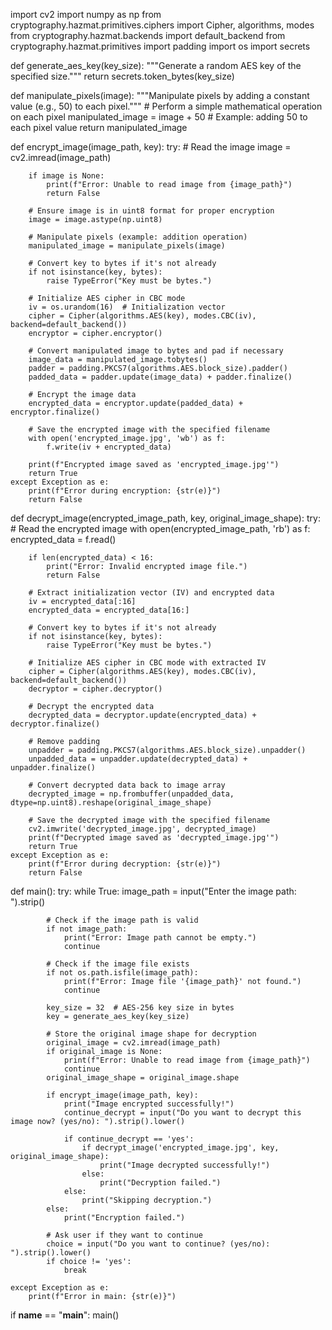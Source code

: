 import cv2
import numpy as np
from cryptography.hazmat.primitives.ciphers import Cipher, algorithms, modes
from cryptography.hazmat.backends import default_backend
from cryptography.hazmat.primitives import padding
import os
import secrets

def generate_aes_key(key_size):
    """Generate a random AES key of the specified size."""
    return secrets.token_bytes(key_size)

def manipulate_pixels(image):
    """Manipulate pixels by adding a constant value (e.g., 50) to each pixel."""
    # Perform a simple mathematical operation on each pixel
    manipulated_image = image + 50  # Example: adding 50 to each pixel value
    return manipulated_image

def encrypt_image(image_path, key):
    try:
        # Read the image
        image = cv2.imread(image_path)

        if image is None:
            print(f"Error: Unable to read image from {image_path}")
            return False

        # Ensure image is in uint8 format for proper encryption
        image = image.astype(np.uint8)

        # Manipulate pixels (example: addition operation)
        manipulated_image = manipulate_pixels(image)

        # Convert key to bytes if it's not already
        if not isinstance(key, bytes):
            raise TypeError("Key must be bytes.")

        # Initialize AES cipher in CBC mode
        iv = os.urandom(16)  # Initialization vector
        cipher = Cipher(algorithms.AES(key), modes.CBC(iv), backend=default_backend())
        encryptor = cipher.encryptor()

        # Convert manipulated image to bytes and pad if necessary
        image_data = manipulated_image.tobytes()
        padder = padding.PKCS7(algorithms.AES.block_size).padder()
        padded_data = padder.update(image_data) + padder.finalize()

        # Encrypt the image data
        encrypted_data = encryptor.update(padded_data) + encryptor.finalize()

        # Save the encrypted image with the specified filename
        with open('encrypted_image.jpg', 'wb') as f:
            f.write(iv + encrypted_data)

        print(f"Encrypted image saved as 'encrypted_image.jpg'")
        return True
    except Exception as e:
        print(f"Error during encryption: {str(e)}")
        return False

def decrypt_image(encrypted_image_path, key, original_image_shape):
    try:
        # Read the encrypted image
        with open(encrypted_image_path, 'rb') as f:
            encrypted_data = f.read()

        if len(encrypted_data) < 16:
            print("Error: Invalid encrypted image file.")
            return False

        # Extract initialization vector (IV) and encrypted data
        iv = encrypted_data[:16]
        encrypted_data = encrypted_data[16:]

        # Convert key to bytes if it's not already
        if not isinstance(key, bytes):
            raise TypeError("Key must be bytes.")

        # Initialize AES cipher in CBC mode with extracted IV
        cipher = Cipher(algorithms.AES(key), modes.CBC(iv), backend=default_backend())
        decryptor = cipher.decryptor()

        # Decrypt the encrypted data
        decrypted_data = decryptor.update(encrypted_data) + decryptor.finalize()

        # Remove padding
        unpadder = padding.PKCS7(algorithms.AES.block_size).unpadder()
        unpadded_data = unpadder.update(decrypted_data) + unpadder.finalize()

        # Convert decrypted data back to image array
        decrypted_image = np.frombuffer(unpadded_data, dtype=np.uint8).reshape(original_image_shape)

        # Save the decrypted image with the specified filename
        cv2.imwrite('decrypted_image.jpg', decrypted_image)
        print(f"Decrypted image saved as 'decrypted_image.jpg'")
        return True
    except Exception as e:
        print(f"Error during decryption: {str(e)}")
        return False

def main():
    try:
        while True:
            image_path = input("Enter the image path: ").strip()

            # Check if the image path is valid
            if not image_path:
                print("Error: Image path cannot be empty.")
                continue

            # Check if the image file exists
            if not os.path.isfile(image_path):
                print(f"Error: Image file '{image_path}' not found.")
                continue

            key_size = 32  # AES-256 key size in bytes
            key = generate_aes_key(key_size)

            # Store the original image shape for decryption
            original_image = cv2.imread(image_path)
            if original_image is None:
                print(f"Error: Unable to read image from {image_path}")
                continue
            original_image_shape = original_image.shape

            if encrypt_image(image_path, key):
                print("Image encrypted successfully!")
                continue_decrypt = input("Do you want to decrypt this image now? (yes/no): ").strip().lower()

                if continue_decrypt == 'yes':
                    if decrypt_image('encrypted_image.jpg', key, original_image_shape):
                        print("Image decrypted successfully!")
                    else:
                        print("Decryption failed.")
                else:
                    print("Skipping decryption.")
            else:
                print("Encryption failed.")

            # Ask user if they want to continue
            choice = input("Do you want to continue? (yes/no): ").strip().lower()
            if choice != 'yes':
                break

    except Exception as e:
        print(f"Error in main: {str(e)}")

if __name__ == "__main__":
    main()
